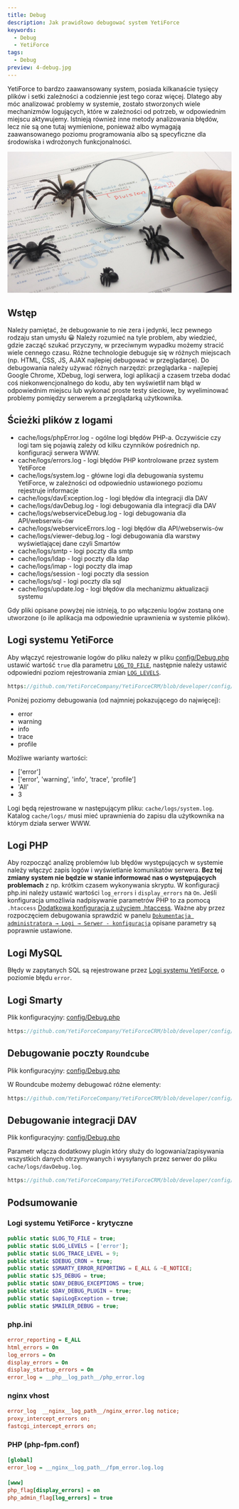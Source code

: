 ```yaml
---
title: Debug
description: Jak prawidłowo debugować system YetiForce
keywords:
  - Debug
  - YetiForce
tags:
  - Debug
preview: 4-debug.jpg
---
```


YetiForce to bardzo zaawansowany system, posiada kilkanaście tysięcy plików i setki zależności a codziennie jest tego coraz więcej. Dlatego aby móc analizować problemy w systemie, zostało stworzonych wiele mechanizmów logujących, które w zależności od potrzeb, w odpowiednim miejscu aktywujemy. Istnieją również inne metody analizowania błędów, lecz nie są one tutaj wymienione, ponieważ albo wymagają zaawansowanego poziomu programowania albo są specyficzne dla środowiska i wdrożonych funkcjonalności.

![Debug](4-debug.jpg)

## Wstęp

Należy pamiętać, że debugowanie to nie zera i jedynki, lecz pewnego rodzaju stan umysłu 😀 Należy rozumieć na tyle problem, aby wiedzieć, gdzie zacząć szukać przyczyny, w przeciwnym wypadku możemy stracić wiele cennego czasu. Różne technologie debuguje się w różnych miejscach (np. HTML, CSS, JS, AJAX najlepiej debugować w przeglądarce). Do debugowania należy używać różnych narzędzi: przeglądarka - najlepiej Google Chrome, XDebug, logi serwera, logi aplikacji a czasem trzeba dodać coś niekonwencjonalnego do kodu, aby ten wyświetlił nam błąd w odpowiednim miejscu lub wykonać proste testy sieciowe, by wyeliminować problemy pomiędzy serwerem a przeglądarką użytkownika.

## Ścieżki plików z logami

- cache/logs/phpError.log - ogólne logi błędów PHP-a. Oczywiście czy logi tam się pojawią zależy od kilku czynników pośrednich np. konfiguracji serwera WWW.
- cache/logs/errors.log - logi błędów PHP kontrolowane przez system YetiForce
- cache/logs/system.log - główne logi dla debugowania systemu YetiForce, w zależności od odpowiednio ustawionego poziomu rejestruje informacje
- cache/logs/davException.log - logi błędów dla integracji dla DAV
- cache/logs/davDebug.log - logi debugowania dla integracji dla DAV
- cache/logs/webserviceDebug.log - logi debugowania dla API/webserwis-ów
- cache/logs/webserviceErrors.log - logi błędów dla API/webserwis-ów
- cache/logs/viewer-debug.log - logi debugowania dla warstwy wyświetlającej dane czyli Smartów
- cache/logs/smtp - logi poczty dla smtp
- cache/logs/ldap - logi poczty dla ldap
- cache/logs/imap - logi poczty dla imap
- cache/logs/session - logi poczty dla session
- cache/logs/sql - logi poczty dla sql
- cache/logs/update.log - logi błędów dla mechanizmu aktualizacji systemu

Gdy pliki opisane powyżej nie istnieją, to po włączeniu logów zostaną one utworzone (o ile aplikacja ma odpowiednie uprawnienia w systemie plików).

## Logi systemu YetiForce

Aby włączyć rejestrowanie logów do pliku należy w pliku [config/Debug.php](https://github.com/YetiForceCompany/YetiForceCRM/blob/developer/config/Debug.php) ustawić wartość `true` dla parametru [`LOG_TO_FILE`](https://doc.yetiforce.com/code/classes/Config-Debug.html#property_LOG_TO_FILE), następnie należy ustawić odpowiedni poziom rejestrowania zmian [`LOG_LEVELS`](https://doc.yetiforce.com/code/classes/Config-Debug.html#property_LOG_LEVELS).

```php reference
https://github.com/YetiForceCompany/YetiForceCRM/blob/developer/config/Debug.php#L20-L27
```

Poniżej poziomy debugowania (od najmniej pokazującego do najwięcej):

- error
- warning
- info
- trace
- profile

Możliwe warianty wartości:

- ['error']
- ['error', 'warning', 'info', 'trace', 'profile']
- 'All'
- 3

Logi będą rejestrowane w następującym pliku: `cache/logs/system.log`. Katalog `cache/logs/` musi mieć uprawnienia do zapisu dla użytkownika na którym działa serwer WWW.

## Logi PHP

Aby rozpocząć analizę problemów lub błędów występujących w systemie należy włączyć zapis logów i wyświetlanie komunikatów serwera. **Bez tej zmiany system nie będzie w stanie informować nas o występujących problemach** z np. krótkim czasem wykonywania skryptu. W konfiguracji php.ini należy ustawić wartości `log_errors` i `display_errors` na `On`. Jeśli konfiguracja umożliwia nadpisywanie parametrów PHP to za pomocą `.htaccess` [Dodatkowa konfiguracja z użyciem .htaccess](/pl/introduction/requirements/#dodatkowa-konfiguracja-z-użyciem-htaccess). Ważne aby przez rozpoczęciem debugowania sprawdzić w panelu [`Dokumentacja administratora → Logi → Serwer - konfiguracja`](/administrator-guides/logs/server-configuration) opisane parametry są poprawnie ustawione.

## Logi MySQL

Błędy w zapytanych SQL są rejestrowane przez [Logi systemu YetiForce](#logi-systemu-yetiforce), o poziomie błędu `error`.

## Logi Smarty

Plik konfiguracyjny: [config/Debug.php](https://github.com/YetiForceCompany/YetiForceCRM/blob/developer/config/Debug.php)

```php reference
https://github.com/YetiForceCompany/YetiForceCRM/blob/developer/config/Debug.php#L71-L75
```

## Debugowanie poczty `Roundcube`

Plik konfiguracyjny: [config/Debug.php](https://github.com/YetiForceCompany/YetiForceCRM/blob/developer/config/Debug.php)

W Roundcube możemy debugować różne elementy:

```php reference
https://github.com/YetiForceCompany/YetiForceCRM/blob/developer/config/Debug.php#L114-L145
```

## Debugowanie integracji DAV

Plik konfiguracyjny: [config/Debug.php](https://github.com/YetiForceCompany/YetiForceCRM/blob/developer/config/Debug.php)

Parametr włącza dodatkowy plugin który służy do logowania/zapisywania wszystkich danych otrzymywanych i wysyłanych przez serwer do pliku `cache/logs/davDebug.log`.

```php reference
https://github.com/YetiForceCompany/YetiForceCRM/blob/developer/config/Debug.php#L105-L109
```

## Podsumowanie

### Logi systemu YetiForce - krytyczne

```php
public static $LOG_TO_FILE = true;
public static $LOG_LEVELS = ['error'];
public static $LOG_TRACE_LEVEL = 9;
public static $DEBUG_CRON = true;
public static $SMARTY_ERROR_REPORTING = E_ALL & ~E_NOTICE;
public static $JS_DEBUG = true;
public static $DAV_DEBUG_EXCEPTIONS = true;
public static $DAV_DEBUG_PLUGIN = true;
public static $apiLogException = true;
public static $MAILER_DEBUG = true;
```

### php.ini

```ini
error_reporting = E_ALL
html_errors = On
log_errors = On
display_errors = On
display_startup_errors = On
error_log = __php__log_path__/php_error.log
```

### nginx vhost

```ini
error_log  __nginx__log_path__/nginx_error.log notice;
proxy_intercept_errors on;
fastcgi_intercept_errors on;
```

### PHP (php-fpm.conf)

```ini
[global]
error_log = __nginx__log_path__/fpm_error.log.log

[www]
php_flag[display_errors] = on
php_admin_flag[log_errors] = true
```
